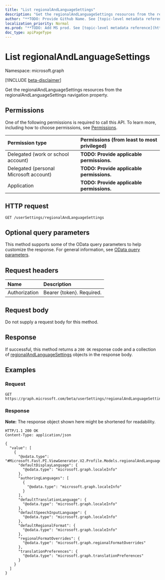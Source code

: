 ```yaml
---
title: "List regionalAndLanguageSettings"
description: "Get the regionalAndLanguageSettings resources from the regionalAndLanguageSettings navigation property."
author: "**TODO: Provide Github Name. See [topic-level metadata reference](https://msgo.azurewebsites.net/add/document/guidelines/metadata.html#topic-level-metadata)**"
localization_priority: Normal
ms.prod: "**TODO: Add MS prod. See [topic-level metadata reference](https://msgo.azurewebsites.net/add/document/guidelines/metadata.html#topic-level-metadata)**"
doc_type: apiPageType
---
```


# List regionalAndLanguageSettings
Namespace: microsoft.graph

[!INCLUDE [beta-disclaimer](../../includes/beta-disclaimer.md)]

Get the regionalAndLanguageSettings resources from the regionalAndLanguageSettings navigation property.

## Permissions
One of the following permissions is required to call this API. To learn more, including how to choose permissions, see [Permissions](/graph/permissions-reference).

|Permission type|Permissions (from least to most privileged)|
|:---|:---|
|Delegated (work or school account)|**TODO: Provide applicable permissions.**|
|Delegated (personal Microsoft account)|**TODO: Provide applicable permissions.**|
|Application|**TODO: Provide applicable permissions.**|

## HTTP request

<!-- {
  "blockType": "ignored"
}
-->
``` http
GET /userSettings/regionalAndLanguageSettings
```

## Optional query parameters
This method supports some of the OData query parameters to help customize the response. For general information, see [OData query parameters](/graph/query-parameters).

## Request headers
|Name|Description|
|:---|:---|
|Authorization|Bearer {token}. Required.|

## Request body
Do not supply a request body for this method.

## Response

If successful, this method returns a `200 OK` response code and a collection of [regionalAndLanguageSettings](../resources/regionalandlanguagesettings.md) objects in the response body.

## Examples

### Request
<!-- {
  "blockType": "request",
  "name": "list_regionalandlanguagesettings"
}
-->
``` http
GET https://graph.microsoft.com/beta/userSettings/regionalAndLanguageSettings
```


### Response
**Note:** The response object shown here might be shortened for readability.
<!-- {
  "blockType": "response",
  "truncated": true,
  "@odata.type": "Collection(Microsoft.Fast.PI.ViewGenerator.V2.Profile.Models.regionalAndLanguageSettings)"
}
-->
``` http
HTTP/1.1 200 OK
Content-Type: application/json

{
  "value": [
    {
      "@odata.type": "#Microsoft.Fast.PI.ViewGenerator.V2.Profile.Models.regionalAndLanguageSettings",
      "defaultDisplayLanguage": {
        "@odata.type": "microsoft.graph.localeInfo"
      },
      "authoringLanguages": [
        {
          "@odata.type": "microsoft.graph.localeInfo"
        }
      ],
      "defaultTranslationLanguage": {
        "@odata.type": "microsoft.graph.localeInfo"
      },
      "defaultSpeechInputLanguage": {
        "@odata.type": "microsoft.graph.localeInfo"
      },
      "defaultRegionalFormat": {
        "@odata.type": "microsoft.graph.localeInfo"
      },
      "regionalFormatOverrides": {
        "@odata.type": "microsoft.graph.regionalFormatOverrides"
      },
      "translationPreferences": {
        "@odata.type": "microsoft.graph.translationPreferences"
      }
    }
  ]
}
```

